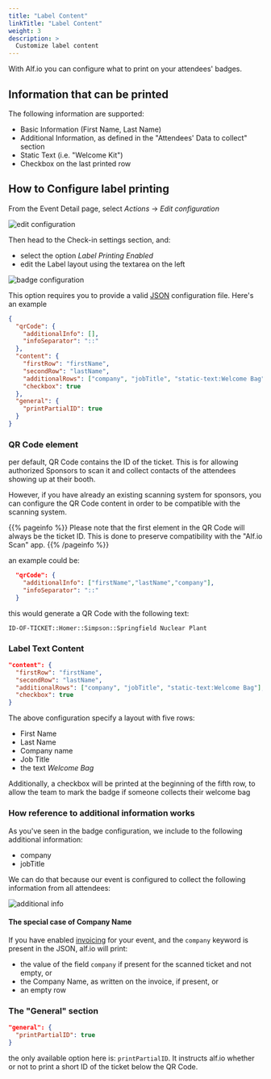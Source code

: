 ```yaml
---
title: "Label Content"
linkTitle: "Label Content"
weight: 3
description: >
  Customize label content
---
```


With Alf.io you can configure what to print on your attendees' badges.

## Information that can be printed

The following information are supported:

- Basic Information (First Name, Last Name)
- Additional Information, as defined in the "Attendees' Data to collect" section
- Static Text (i.e. "Welcome Kit")
- Checkbox on the last printed row

## How to Configure label printing

From the Event Detail page, select _Actions_ -> _Edit configuration_

![edit configuration](/img/event-management/check-in/configure-badge/001.png)

Then head to the Check-in settings section, and:

- select the option _Label Printing Enabled_
- edit the Label layout using the textarea on the left

![badge configuration](/img/event-management/check-in/configure-badge/002.png)

This option requires you to provide a valid [JSON](https://en.wikipedia.org/wiki/JSON) configuration file.
Here's an example
```json
{
  "qrCode": {
    "additionalInfo": [],
    "infoSeparator": "::"
  },
  "content": {
    "firstRow": "firstName",
    "secondRow": "lastName",
    "additionalRows": ["company", "jobTitle", "static-text:Welcome Bag"],
    "checkbox": true
  },
  "general": {
    "printPartialID": true
  }
}
```

### QR Code element

per default, QR Code contains the ID of the ticket. This is for allowing authorized Sponsors to scan it and collect contacts of the attendees showing up at their booth.

However, if you have already an existing scanning system for sponsors, you can configure the QR Code content in order to be compatible with the scanning system.

{{% pageinfo %}}
Please note that the first element in the QR Code will always be the ticket ID. This is done to preserve compatibility with the "Alf.io Scan" app.
{{% /pageinfo %}}

an example could be:

```json
  "qrCode": {
    "additionalInfo": ["firstName","lastName","company"],
    "infoSeparator": "::"
  }
```

this would generate a QR Code with the following text:

`ID-OF-TICKET::Homer::Simpson::Springfield Nuclear Plant`

### Label Text Content

```json
"content": {
  "firstRow": "firstName",
  "secondRow": "lastName",
  "additionalRows": ["company", "jobTitle", "static-text:Welcome Bag"],
  "checkbox": true
}
```
The above configuration specify a layout with five rows:

- First Name
- Last Name
- Company name
- Job Title
- the text _Welcome Bag_

Additionally, a checkbox will be printed at the beginning of the fifth row, to allow the team to mark the badge if someone collects their welcome bag

### How reference to additional information works

As you've seen in the badge configuration, we include to the following additional information:

- company
- jobTitle

We can do that because our event is configured to collect the following information from all attendees:

![additional info](/img/event-management/check-in/configure-badge/003.png)

#### The special case of Company Name

If you have enabled [invoicing](/docs/configuration/invoice/) for your event, and the `company` keyword is present in the JSON, alf.io will print:

- the value of the field `company` if present for the scanned ticket and not empty, or 
- the Company Name, as written on the invoice, if present, or
- an empty row

### The "General" section

```json
"general": {
  "printPartialID": true
}
```

the only available option here is: `printPartialID`. It instructs alf.io whether or not to print a short ID of the ticket below the QR Code.